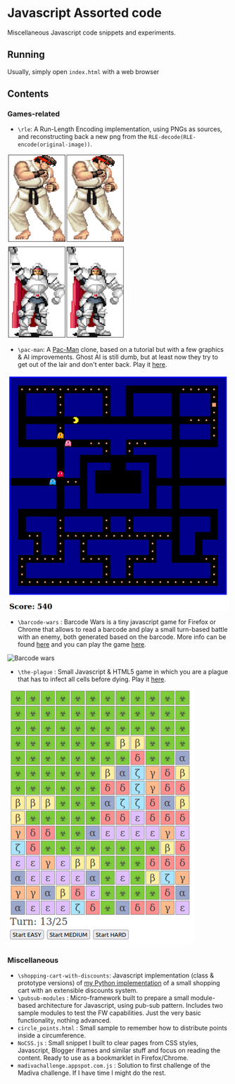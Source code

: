 Javascript Assorted code
========================

Miscellaneous Javascript code snippets and experiments.

## Running

Usually, simply open `index.html` with a web browser


## Contents

### Games-related

* `\rle`: A Run-Length Encoding implementation, using PNGs as sources, and reconstructing back a new png from the `RLE-decode(RLE-encode(original-image))`.

![RLE screenshot](doc/rle_screenshot.png)


* `\pac-man`:  A [Pac-Man](https://en.wikipedia.org/wiki/Pac-Man) clone, based on a tutorial but with a few graphics & AI improvements. Ghost AI is still dumb, but at least now they try to get out of the lair and don't enter back. Play it [here](https://kartones.net/demos/025/).

![Pac-Man](doc/pac-man.png)

* `\barcode-wars` : Barcode Wars is a tiny javascript game for Firefox or Chrome that allows to read a barcode and play a small turn-based battle with an enemy, both generated based on the barcode. More info can be found [here](https://blog.kartones.net/post/barcode-wars-small-javascript-game/)  and you can play the game [here](https://kartones.net/demos/017/).

![Barcode wars](https://images.kartones.net/posts/kartonesblog/barcode_wars.webp)

* `\the-plague` : Small Javascript & HTML5 game in which you are a plague that has to infect all cells before dying. Play it [here](https://kartones.net/demos/018/).

![The plague](doc/the_plague.png)

### Miscellaneous

* `\shopping-cart-with-discounts`: Javascript implementation (class & prototype versions) of [my Python implementation](https://github.com/Kartones/python/tree/master/shopping-cart-with-discounts) of a small shopping cart with an extensible discounts system.
* `\pubsub-modules` : Micro-framework built to prepare a small module-based architecture for Javascript, using pub-sub pattern. Includes two sample modules to test the FW capabilities. Just the very basic functionality, nothing advanced.
* `circle_points.html` : Small sample to remember how to distribute points inside a circumference.
* `NoCSS.js` : Small snippet I built to clear pages from CSS styles, Javascript, Blogger iframes and similar stuff and focus on reading the content. Ready to use as a bookmarklet in Firefox/Chrome.
* `madivachallenge.appspot.com.js` : Solution to first challenge of the Madiva challenge. If I have time I might do the rest.
